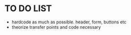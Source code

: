 # TO DO LIST #
  * hardcode as much as possible. header, form, buttons etc
  * theorize transfer points and code necessary
  